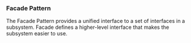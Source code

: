### Facade Pattern

The Facade Pattern provides a unified interface to a set of interfaces in a subsystem.
Facade defines a higher-level interface that makes the subsystem easier to use.
